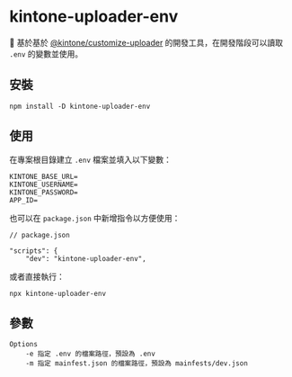 # kintone-uploader-env

🚀 基於基於 [@kintone/customize-uploader](https://www.npmjs.com/package/@kintone/customize-uploader) 的開發工具，在開發階段可以讀取 `.env` 的變數並使用。

## 安裝

```shell
npm install -D kintone-uploader-env
```

## 使用

在專案根目錄建立 `.env` 檔案並填入以下變數：

```shell
KINTONE_BASE_URL=
KINTONE_USERNAME=
KINTONE_PASSWORD=
APP_ID=
```

也可以在 `package.json` 中新增指令以方便使用：

```
// package.json 

"scripts": {
    "dev": "kintone-uploader-env",
```

或者直接執行：

```
npx kintone-uploader-env
```

## 參數

```shell
Options
    -e 指定 .env 的檔案路徑，預設為 .env
    -m 指定 mainfest.json 的檔案路徑，預設為 mainfests/dev.json
```